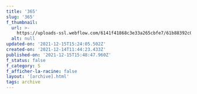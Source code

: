 ```yaml
---
title: '365'
slug: '365'
f_thumbnail:
  url: >-
    https://uploads-ssl.webflow.com/6141f41868c3e33a265cbfe7/61b88392c0b465c8fe29bd33_365.jpg
  alt: null
updated-on: '2021-12-15T15:24:05.502Z'
created-on: '2021-12-14T11:44:23.433Z'
published-on: '2021-12-15T15:48:47.960Z'
f_status: false
f_category: S
f_afficher-la-racine: false
layout: '[archive].html'
tags: archive
---
```



